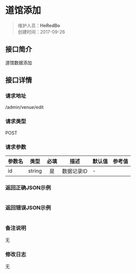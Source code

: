 # 道馆添加
>维护人员：**HeRedBo**  
>创建时间：2017-09-26

## 接口简介
道馆数据添加

## 接口详情

### 请求地址
/admin/venue/edit

### 请求类型
POST


### 请求参数
| 参数名 | 类型 | 必填 | 描述 | 默认值 | 参考值 |
| --- | :---: | :---: | --- | --- | --- |
| id  | string | 是 | 数据记录ID | - |  |


### 返回正确JSON示例
```javascript

```
### 返回错误JSON示例
```javascript

```

### 备注说明
无

### 修改日志
无
